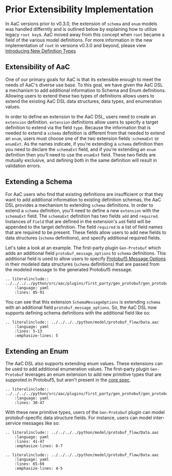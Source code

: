 # Prior Extensibility Implementation
In AaC versions prior to v0.3.0, the extension of `schema` and `enum` models was handled differntly and is outlined below by explaining how to utilize legacy `root key`s. AaC moved away from this concept when `root` became a field of the various model definitions. For more information in the new implementation of `root` in versions v0.3.0 and beyond, please view [Introducing New Definition Types](../user_guide/schema_definitions.md/#introducing-new-definition-types)

## Extensibility of AaC
One of our primary goals for AaC is that its extensible enough to meet the needs of AaC's diverse use base. To this goal, we have given the AaC DSL a mechanism to add additional information to Schema and Enum definitions. Allowing users to extend these two types of definitions allows users to extend the existing AaC DSL data structures, data types, and enumeration values.

In order to define an extension to the AaC DSL, users need to create an `extension` definition. `extension` definitions allow users to specify a target definition to extend via the field `type`. Because the information that is needed to extend a `schema` definition is different from that needed to extend an `enum`, users must choose one of the two extension fields :`schemaExt` or `enumExt`. As the names indicate, if you're extending a `schema` definition then you need to declare the `schemaExt` field, and if you're extending an `enum` definition then you'll need to use the `enumExt` field. These two fields are mutually exclusive, and defining both in the same definition will result in validation errors.

## Extending a Schema
For AaC users who find that existing definitions are insufficient or that they want to add additional information to existing definition schemas, the AaC DSL provides a mechanism to extending `schema` definitions. In order to extend a `schema` definition, you'll need to define a new `extension` with the `schemaExt` field. The `schemaExt` definition has two fields `add` and `required`. Instances of `Field` that are defined in the extension's `add` field will be appended to the target definition. The field `required` is a list of field names that are required to be present. These fields allow users to add new fields to data structures (`schema` definitions), and specify additional required fields.

Let's take a look at an example. The first-party plugin `Gen-Protobuf` which adds an additional field `protobuf_message_options` to `schema` definitions. This additional field is used to allow users to specify [Protobuf5 Message Options](https://developers.google.com/protocol-buffers/docs/proto#options) in their modeled data structures (`schema` definitions) that are passed from the modeled message to the generated Protobuf5 message.

```{eval-rst}
.. literalinclude:: ../../../../python/src/aac/plugins/first_party/gen_protobuf/gen_protobuf.yaml
    :language: yaml
    :lines: 85-91
```

You can see that this extension `SchemaMessageOptions` is extending `schema` with an additional field `protobuf_message_options`. So, the AaC DSL now supports defining schema definitions with the additional field like so:

```{eval-rst}
.. literalinclude:: ../../../../python/model/protobuf_flow/Data.aac
    :language: yaml
    :lines: 5-13
    :emphasize-lines: 5
```

## Extending an Enum
The AaC DSL also supports extending enum values. These extensions can be used to add additional enumeration values. The first-party plugin `Gen-Protobuf` leverages an enum extension to add new primitive types that are supproted in Protobuf5, but aren't present in the [core spec](https://github.com/DevOps-MBSE/AaC/blob/main/python/src/aac/spec/spec.yaml).

```{eval-rst}
.. literalinclude:: ../../../../python/src/aac/plugins/first_party/gen_protobuf/gen_protobuf.yaml
    :language: yaml
    :lines: 30-47
```

With these new primitive types, users of the `Gen-Protobuf` plugin can model protobuf-specific data structure fields. For instance, users can model inter-service messages like so:

```{eval-rst}
.. literalinclude:: ../../../../python/model/protobuf_flow/Data.aac
    :language: yaml
    :lines: 41-47
    :emphasize-lines: 6-7
```

```{eval-rst}
.. literalinclude:: ../../../../python/model/protobuf_flow/Data.aac
    :language: yaml
    :lines: 65-69
    :emphasize-lines: 4-5
```
